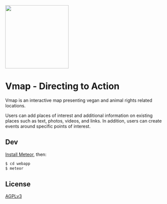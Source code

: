 <img src="https://cdn.rawgit.com/shirax/vmap/master/webapp/public/img/logo.svg" height="200">

# Vmap - Directing to Action

Vmap is an interactive map presenting vegan and animal rights related locations.

Users can add places of interest and additional information on existing places such as text, photos, videos, and links. In addition, users can create events around specific points of interest.

## Dev

[Install Meteor](https://guide.meteor.com/#quickstart), then:

```bash
$ cd webapp
$ meteor
````

## License

[AGPLv3](LICENSE)
